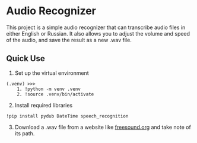 # Audio Recognizer

This project is a simple audio recognizer that can transcribe audio files in either English or Russian. It also allows you to adjust the volume and speed of the audio, and save the result as a new .wav file.

## Quick Use

1. Set up the virtual environment
```
(.venv) >>> 
    1. !python -m venv .venv
    2. !source .venv/bin/activate
```
2. Install required libraries
```
!pip install pydub DateTime speech_recognition
```
3. Download a .wav file from a website like [freesound.org](http://freesound.org) and take note of its path.
